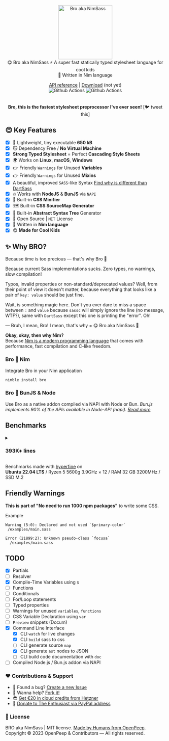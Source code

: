 <p align="center">
  <img src="https://github.com/openpeep/bro/blob/main/.github/bro.png" alt="Bro aka NimSass" width="170px"><br>
  😋 Bro aka NimSass ⚡ A super fast statically typed stylesheet language for cool kids<br>👑 Written in Nim language
</p>

<p align="center">
  <a href="https://openpeep.github.io/bro">API reference</a> | <a href="#">Download</a> (not yet)<br>
  <img src="https://github.com/openpeep/bro/workflows/test/badge.svg" alt="Github Actions">  <img src="https://github.com/openpeep/bro/workflows/docs/badge.svg" alt="Github Actions">
  <br><br><br>
  <strong>Bro, this is the fastest stylesheet preprocessor I've ever seen!</strong> [🐦 tweet this]
</p>

## 😍 Key Features
- [x] 🍃 Lightweight, tiny executable **650 kB**
- [x] 🐱 Dependency Free / **No Virtual Machine**
- [x] **Strong Typed Stylesheet** = Perfect **Cascading Style Sheets**
- [x] 🌍 Works on **Linux**, **macOS**, **Windows**
- [x] 👉 Friendly `Warnings` for Unused **Variables**
- [x] 👉 Friendly `Warnings` for Unused **Mixins**
- [x] A beautiful, improved `SASS`-like Syntax [Find why is different than DartSass](#why-different)
- [x] 🔥 Works with **NodeJS** & **BunJS** via `NAPI`
- [x] 🎁 Built-in **CSS Minifier**
- [x] 🗺 Built-in **CSS SourceMap Generator**
- [x] 🌴 Built-in **Abstract Syntax Tree** Generator
- [x] 🎩 Open Source | `MIT` License
- [x] 👑 Written in **Nim language**
- [x] 😋 **Made for Cool Kids**

## ✨ Why BRO?
Because time is too precious &mdash; that's why Bro 👏

Because current Sass implementations sucks. Zero types, no warnings, slow compilation!

Typos, invalid properties or non-standard/deprecated values? Well, from their point of view it doesn't matter,
because everything that looks like a pair of `key: value` should be just fine.

Wait, is something magic here. Don't you ever dare to miss a space between `:` and `value` because `sassc`
will simply ignore the line (no message, WTF?), same with `DartSass` except this one is printing the "error". Oh!

&mdash; Bruh, I mean, Bro! I mean, that's why = 😋 Bro aka NimSass 👑

**Okay, okay, then why Nim?**<br>
Because [Nim is a modern programming language](https://nim-lang.org) that comes with performance, fast compilation and C-like freedom.

### Bro 💛 Nim
Integrate Bro in your Nim application

```bash
nimble install bro
```

### Bro 💖 BunJS & Node
Use Bro as a native addon compiled via NAPI with Node or Bun.
_Bun.js implements 90% of the APIs available in Node-API (napi). [Read more](https://github.com/oven-sh/bun#node-api-napi)_


## Benchmarks
<details>
  <summary><h3>393K+ lines</h3></summary>

  2^17 instances of:
```sass
button_0
  background: yellow
// including a new line
```

```bash
# Bro (NimSass) 🚀   bro build big.sass
  Time (mean ± σ):     256.1 ms ±  14.9 ms    [User: 179.0 ms, System: 77.1 ms]
  Range (min … max):   247.1 ms … 282.6 ms    5 runs


# Bro w/ BunJS 👍    bun bro.js
  Time (mean ± σ):     514.2 ms ±   3.1 ms    [User: 370.8 ms, System: 143.0 ms]
  Range (min … max):   510.7 ms … 517.7 ms    5 runs

# Bro w/ NodeJS 👌   node bro.js
  Time (mean ± σ):     518.6 ms ±   2.1 ms    [User: 397.7 ms, System: 120.2 ms]
  Range (min … max):   516.2 ms … 520.6 ms    5 runs

# DartSass  👎    dart sass.snapshot big.sass:big.css --no-source-map
  Time (mean ± σ):      1.526 s ±  0.012 s    [User: 1.890 s, System: 0.107 s]
  Range (min … max):    1.512 s …  1.541 s    5 runs

# SassC 😅   sassc big.sass big.css
  Time (mean ± σ):      1.653 s ±  0.014 s    [User: 1.514 s, System: 0.136 s]
  Range (min … max):    1.639 s …  1.675 s    5 runs
```

</details>

Benchmarks made with [hyperfine](https://github.com/sharkdp/hyperfine) on<br>
**Ubuntu 22.04 LTS** / Ryzen 5 5600g 3.9GHz × 12 / RAM 32 GB 3200MHz / SSD M.2


## Friendly Warnings
**This is part of "No need to run 1000 npm packages"** to write some CSS.

Example
```
Warning (5:0): Declared and not used `$primary-color`
 /examples/main.sass
```

```
Error (21899:2): Unknown pseudo-class `focusa`
  /examples/main.sass
```

## TODO
- [x] Partials
- [ ] Resolver
- [x] Compile-Time Variables using `$`
- [ ] Functions
- [ ] Conditionals
- [ ] For/Loop statements
- [ ] Typed properties
- [ ] Warnings for unused `variables`, `functions`
- [ ] CSS Variable Declaration using `var`
- [ ] `Preview` snippets (Docum)
- [x] Command Line Interface 
  - [x] CLI `watch` for live changes
  - [x] CLI `build` sass to css
  - [ ] CLI generate source `map`
  - [x] CLI generate `ast` nodes to JSON
  - [ ] CLI build code documentation with `doc`
- [ ] Compiled Node.js / Bun.js addon via NAPI

### ❤ Contributions & Support
- 🐛 Found a bug? [Create a new Issue](https://github.com/openpeep/bro/issues)
- 👋 Wanna help? [Fork it!](https://github.com/openpeep/bro/fork)
- 😎 [Get €20 in cloud credits from Hetzner](https://hetzner.cloud/?ref=Hm0mYGM9NxZ4)
- 🥰 [Donate to The Enthusiast via PayPal address](https://www.paypal.com/donate/?hosted_button_id=RJK3ZTDWPL55C)

### 🎩 License
BRO aka NimSass | MIT license. [Made by Humans from OpenPeep](https://github.com/openpeep).<br>
Copyright &copy; 2023 OpenPeep & Contributors &mdash; All rights reserved.

